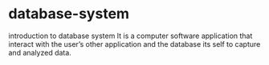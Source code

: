 # database-system
introduction to database system
It is a computer  software application that interact with the user’s other application and the database its self to capture and analyzed data.
